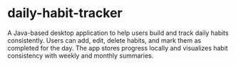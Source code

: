 # daily-habit-tracker
A Java-based desktop application to help users build and track daily habits consistently. Users can add, edit, delete habits, and mark them as completed for the day. The app stores progress locally and visualizes habit consistency with weekly and monthly summaries.
